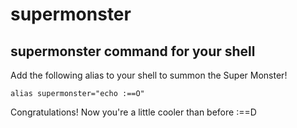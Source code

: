 # supermonster
## supermonster command for your shell

Add the following alias to your shell to summon the Super Monster!

```
alias supermonster="echo :==O"
```

Congratulations! Now you're a little cooler than before :==D
